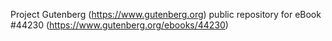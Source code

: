 Project Gutenberg (https://www.gutenberg.org) public repository for
eBook #44230 (https://www.gutenberg.org/ebooks/44230)
